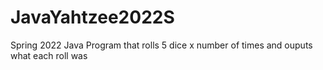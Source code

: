 # JavaYahtzee2022S
Spring 2022 Java Program that rolls 5 dice x number of times and ouputs what each roll was
